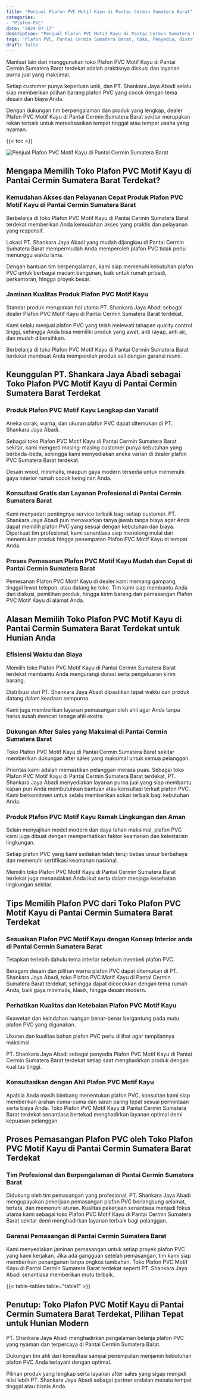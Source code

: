 ```yaml
---
title: "Penjual Plafon PVC Motif Kayu di Pantai Cermin Sumatera Barat"
categories: 
- "Plafon-PVC"
date: "2024-07-17"
description: "Penjual Plafon PVC Motif Kayu di Pantai Cermin Sumatera Barat bagi tempat tinggal, office, serta toko. Material terbaik, pilihan motif, variasi warna modern, dengan layanan penempatan oleh tim profesional serta garansi resmi!|Jasa penyediaan Plafon PVC Motif Kayu di Pantai Cermin Sumatera Barat bagi keperluan hunian, perkantoran, maupun ritel, beserta material terbaik dan pemasangan oleh tenaga ahli profesional dan kepastian resmi.|Solusi Plafon PVC Motif Kayu di Pantai Cermin Sumatera Barat yang andal bagi hunian, kantor, dan ritel, bersama plafon berkualitas dan pemasangan oleh teknisi profesional dan jaminan resmi.|Penyediaan Plafon PVC Motif Kayu di Pantai Cermin Sumatera Barat bagi rumah, perkantoran, serta toko, dengan produk unggulan dan penempatan dikerjakan oleh tim berpengalaman, disertai beserta kepastian resmi.}"
tags: "Plafon PVC, Pantai Cermin Sumatera Barat, toko, Penyedia, distributor"
draft: false
---
```


Manfaat lain dari menggunakan toko Plafon PVC Motif Kayu di Pantai Cermin Sumatera Barat terdekat adalah praktisnya diskusi dan layanan purna jual yang maksimal.

Setiap customer punya keperluan unik, dan PT. Shankara Jaya Abadi selalu siap memberikan pilihan barang plafon PVC yang cocok dengan tema desain dan biaya Anda.

Dengan dukungan tim berpengalaman dan produk yang lengkap, dealer Plafon PVC Motif Kayu di Pantai Cermin Sumatera Barat sekitar merupakan rekan terbaik untuk merealisasikan tempat tinggal atau tempat usaha yang nyaman.

{{< toc >}}

![Penjual Plafon PVC Motif Kayu di Pantai Cermin Sumatera Barat](/images/Plafon-PVC/Penjual-Plafon-PVC-Motif-Kayu-di-Pantai-Cermin-Sumatera-Barat.png)


## Mengapa Memilih Toko Plafon PVC Motif Kayu di Pantai Cermin Sumatera Barat Terdekat?

### Kemudahan Akses dan Pelayanan Cepat Produk Plafon PVC Motif Kayu di Pantai Cermin Sumatera Barat

Berbelanja di toko Plafon PVC Motif Kayu di Pantai Cermin Sumatera Barat terdekat memberikan Anda kemudahan akses yang praktis dan pelayanan yang responsif.

Lokasi PT. Shankara Jaya Abadi yang mudah dijangkau di Pantai Cermin Sumatera Barat mempermudah Anda memperoleh plafon PVC tidak perlu menunggu waktu lama.

Dengan bantuan tim berpengalaman, kami siap memenuhi kebutuhan plafon PVC untuk berbagai macam bangunan, baik untuk rumah pribadi, perkantoran, hingga proyek besar.

### Jaminan Kualitas Produk Plafon PVC Motif Kayu

Standar produk merupakan hal utama PT. Shankara Jaya Abadi sebagai dealer Plafon PVC Motif Kayu di Pantai Cermin Sumatera Barat terdekat.

Kami selalu menjual plafon PVC yang telah melewati tahapan quality control tinggi, sehingga Anda bisa memiliki produk yang awet, anti rayap, anti air, dan mudah dibersihkan.

Berbelanja di toko Plafon PVC Motif Kayu di Pantai Cermin Sumatera Barat terdekat membuat Anda memperoleh produk asli dengan garansi resmi.

## Keunggulan PT. Shankara Jaya Abadi sebagai Toko Plafon PVC Motif Kayu di Pantai Cermin Sumatera Barat Terdekat

### Produk Plafon PVC Motif Kayu Lengkap dan Variatif

Aneka corak, warna, dan ukuran plafon PVC dapat ditemukan di PT. Shankara Jaya Abadi.

Sebagai toko Plafon PVC Motif Kayu di Pantai Cermin Sumatera Barat sekitar, kami mengerti masing-masing customer punya kebutuhan yang berbeda-beda, sehingga kami menyediakan aneka varian di dealer plafon PVC Sumatera Barat terdekat.

Desain wood, minimalis, maupun gaya modern tersedia untuk memenuhi gaya interior rumah cocok keinginan Anda.

### Konsultasi Gratis dan Layanan Profesional di Pantai Cermin Sumatera Barat

Kami menyadari pentingnya service terbaik bagi setiap customer. PT. Shankara Jaya Abadi pun menawarkan tanya jawab tanpa biaya agar Anda dapat memilih plafon PVC yang sesuai dengan kebutuhan dan biaya. Diperkuat tim profesional, kami senantiasa siap menolong mulai dari menentukan produk hingga penempatan Plafon PVC Motif Kayu di tempat Anda.

### Proses Pemesanan Plafon PVC Motif Kayu Mudah dan Cepat di Pantai Cermin Sumatera Barat

Pemesanan Plafon PVC Motif Kayu di dealer kami memang gampang, tinggal lewat telepon, atau datang ke toko. Tim kami siap membantu Anda dari diskusi, pemilihan produk, hingga kirim barang dan pemasangan Plafon PVC Motif Kayu di alamat Anda.

## Alasan Memilih Toko Plafon PVC Motif Kayu di Pantai Cermin Sumatera Barat Terdekat untuk Hunian Anda

### Efisiensi Waktu dan Biaya

Memilih toko Plafon PVC Motif Kayu di Pantai Cermin Sumatera Barat terdekat membantu Anda mengurangi durasi serta pengeluaran kirim barang.

Distribusi dari PT. Shankara Jaya Abadi dipastikan tepat waktu dan produk datang dalam keadaan sempurna.

Kami juga memberikan layanan pemasangan oleh ahli agar Anda tanpa harus susah mencari tenaga ahli ekstra.

### Dukungan After Sales yang Maksimal di Pantai Cermin Sumatera Barat

Toko Plafon PVC Motif Kayu di Pantai Cermin Sumatera Barat sekitar memberikan dukungan after sales yang maksimal untuk semua pelanggan.

Prioritas kami adalah memastikan pelanggan merasa puas. Sebagai toko Plafon PVC Motif Kayu di Pantai Cermin Sumatera Barat terdekat, PT. Shankara Jaya Abadi menyediakan layanan purna jual yang siap membantu kapan pun Anda membutuhkan bantuan atau konsultasi terkait plafon PVC. Kami berkomitmen untuk selalu memberikan solusi terbaik bagi kebutuhan Anda.

### Produk Plafon PVC Motif Kayu Ramah Lingkungan dan Aman

Selain menyajikan model modern dan daya tahan maksimal, plafon PVC kami juga dibuat dengan memperhatikan faktor keamanan dan kelestarian lingkungan.

Setiap plafon PVC yang kami sediakan telah teruji bebas unsur berbahaya dan memenuhi sertifikasi keamanan nasional.

Memilih toko Plafon PVC Motif Kayu di Pantai Cermin Sumatera Barat terdekat juga menandakan Anda ikut serta dalam menjaga kesehatan lingkungan sekitar.

## Tips Memilih Plafon PVC dari Toko Plafon PVC Motif Kayu di Pantai Cermin Sumatera Barat Terdekat

### Sesuaikan Plafon PVC Motif Kayu dengan Konsep Interior anda di Pantai Cermin Sumatera Barat

Tetapkan terlebih dahulu tema interior sebelum membeli plafon PVC.

Beragam desain dan pilihan warna plafon PVC dapat ditemukan di PT. Shankara Jaya Abadi, toko Plafon PVC Motif Kayu di Pantai Cermin Sumatera Barat terdekat, sehingga dapat dicocokkan dengan tema rumah Anda, baik gaya minimalis, klasik, hingga desain modern.

### Perhatikan Kualitas dan Ketebalan Plafon PVC Motif Kayu

Keawetan dan keindahan ruangan benar-benar bergantung pada mutu plafon PVC yang digunakan.

Ukuran dan kualitas bahan plafon PVC perlu dilihat agar tampilannya maksimal.

PT. Shankara Jaya Abadi sebagai penyedia Plafon PVC Motif Kayu di Pantai Cermin Sumatera Barat terdekat setiap saat menghadirkan produk dengan kualitas tinggi.

### Konsultasikan dengan Ahli Plafon PVC Motif Kayu

Apabila Anda masih bimbang menentukan plafon PVC, konsultan kami siap memberikan arahan cuma-cuma dan saran paling tepat sesuai permintaan serta biaya Anda. Toko Plafon PVC Motif Kayu di Pantai Cermin Sumatera Barat terdekat senantiasa bertekad menghadirkan layanan optimal demi kepuasan pelanggan.

## Proses Pemasangan Plafon PVC oleh Toko Plafon PVC Motif Kayu di Pantai Cermin Sumatera Barat Terdekat

### Tim Profesional dan Berpengalaman di Pantai Cermin Sumatera Barat

Didukung oleh tim pemasangan yang profesional, PT. Shankara Jaya Abadi mengupayakan pekerjaan pemasangan plafon PVC berlangsung selamat, tertata, dan memenuhi aturan. Kualitas pekerjaan senantiasa menjadi fokus utama kami sebagai toko Plafon PVC Motif Kayu di Pantai Cermin Sumatera Barat sekitar demi menghadirkan layanan terbaik bagi pelanggan.

### Garansi Pemasangan di Pantai Cermin Sumatera Barat

Kami menyediakan jaminan pemasangan untuk setiap proyek plafon PVC yang kami kerjakan. Jika ada gangguan setelah pemasangan, tim kami siap memberikan penanganan tanpa ongkos tambahan. Toko Plafon PVC Motif Kayu di Pantai Cermin Sumatera Barat terdekat seperti PT. Shankara Jaya Abadi senantiasa memberikan mutu terbaik.

{{< table-tables table="table1" >}}

## Penutup: Toko Plafon PVC Motif Kayu di Pantai Cermin Sumatera Barat Terdekat, Pilihan Tepat untuk Hunian Modern

PT. Shankara Jaya Abadi menghadirkan pengalaman belanja plafon PVC yang nyaman dan terpercaya di Pantai Cermin Sumatera Barat.

Dukungan tim ahli dari konsultasi sampai penempatan menjamin kebutuhan plafon PVC Anda terlayani dengan optimal.

Pilihan produk yang lengkap serta layanan after sales yang sigap menjadi nilai lebih PT. Shankara Jaya Abadi sebagai partner andalan menata tempat tinggal atau bisnis Anda.